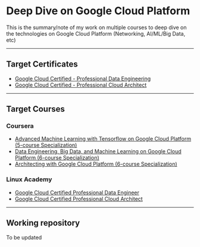# Deep Dive on Google Cloud Platform

This is the summary/note of my work on multiple courses to deep dive on the technologies on Google Cloud Platform (Networking, AI/ML/Big Data, etc)

---

## Target Certificates

* [Google Cloud Certified - Professional Data Engineering](https://cloud.google.com/certification/data-engineer)
* [Google Cloud Certified - Professional Cloud Architect](https://cloud.google.com/certification/cloud-architect)

---

## Target Courses

### Coursera

* [Advanced Machine Learning with Tensorflow on Google Cloud Platform (5-course Specialization)](https://www.coursera.org/specializations/advanced-machine-learning-tensorflow-gcp)
* [Data Engineering, Big Data, and Machine Learning on Google Cloud Platform (6-course Specialization)](https://www.coursera.org/specializations/gcp-data-machine-learning)
* [Architecting with Google Cloud Platform (6-course Specialization)](https://www.coursera.org/specializations/gcp-architecture)

### Linux Academy

* [Google Cloud Certified Professional Data Engineer](https://linuxacademy.com/cp/modules/view/id/208)
* [Google Cloud Certified Professional Cloud Architect](https://linuxacademy.com/cp/modules/view/id/321)

---

## Working repository

To be updated
